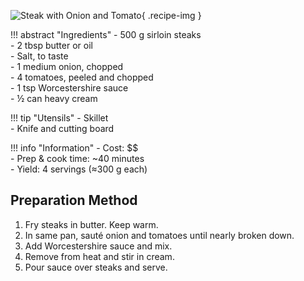 ![Steak with Onion and Tomato](../images/steak-with-onion-tomato.jpg){ .recipe-img }

!!! abstract "Ingredients"
    - 500 g sirloin steaks  
    - 2 tbsp butter or oil  
    - Salt, to taste  
    - 1 medium onion, chopped  
    - 4 tomatoes, peeled and chopped  
    - 1 tsp Worcestershire sauce  
    - ½ can heavy cream  

!!! tip "Utensils"
    - Skillet  
    - Knife and cutting board  

!!! info "Information"
    - Cost: $$  
    - Prep & cook time: ~40 minutes  
    - Yield: 4 servings (≈300 g each)  

## Preparation Method

1. Fry steaks in butter. Keep warm.  
2. In same pan, sauté onion and tomatoes until nearly broken down.  
3. Add Worcestershire sauce and mix.  
4. Remove from heat and stir in cream.  
5. Pour sauce over steaks and serve.  